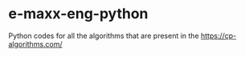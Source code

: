 # e-maxx-eng-python
Python codes for all the algorithms that are present in the https://cp-algorithms.com/
